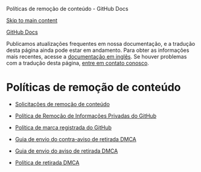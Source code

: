 Políticas de remoção de conteúdo - GitHub Docs

[Skip to main content](#main-content)

[](/pt)[GitHub Docs](/pt)

Publicamos atualizações frequentes em nossa documentação, e a tradução desta página ainda pode estar em andamento. Para obter as informações mais recentes, acesse a [documentação em inglês](/en). Se houver problemas com a tradução desta página, [entre em contato conosco](https://github.com/contact?form[subject]=translation%20issue%20on%20docs.github.com&form[comments]=).

Políticas de remoção de conteúdo
==========

* [Solicitações de remoção de conteúdo](/pt/site-policy/content-removal-policies/submitting-content-removal-requests)

* [Política de Remoção de Informações Privadas do GitHub](/pt/site-policy/content-removal-policies/github-private-information-removal-policy)

* [Política de marca registrada do GitHub](/pt/site-policy/content-removal-policies/github-trademark-policy)

* [Guia de envio do contra-aviso de retirada DMCA](/pt/site-policy/content-removal-policies/guide-to-submitting-a-dmca-counter-notice)

* [Guia de envio do aviso de retirada DMCA](/pt/site-policy/content-removal-policies/guide-to-submitting-a-dmca-takedown-notice)

* [Política de retirada DMCA](/pt/site-policy/content-removal-policies/dmca-takedown-policy)
